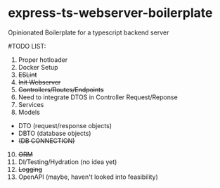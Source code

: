 # express-ts-webserver-boilerplate
Opinionated Boilerplate for a typescript backend server

#TODO LIST:

1. Proper hotloader
2. Docker Setup
3. ~~ESLint~~
4. ~~Init Webserver~~
5. ~~Controllers/Routes/Endpoints~~
6. Need to integrate DTOS in Controller Request/Reponse
7. Services
8. Models
 - DTO  (request/response objects)
 - DBTO (database objects)
 - ~~(DB CONNECTION)~~
10. ~~ORM~~
11. DI/Testing/Hydration (no idea yet)
12. ~~Logging~~ 
13. OpenAPI (maybe, haven't looked into feasibility)

